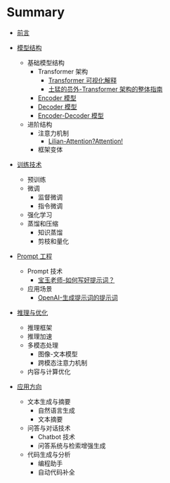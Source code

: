 # Summary

* [前言](README.md)

* [模型结构](Chap1-ModelArch/README.md)
  * 基础模型结构
    * Transformer 架构
      * [Transformer 可视化解释](Chap1-ModelArch/Infrastructure_transformer_transformer-explainer.md)
      * [土猛的员外-Transformer 架构的整体指南](Chap1-ModelArch/Infrastructure_luxiangdong_Transformer-OverallArch.md)
    * [Encoder 模型](Chap1-ModelArch/Infrastructure_HF_Encoder-models.md)
    * [Decoder 模型](Chap1-ModelArch/Infrastructure_HF_Decoder-models.md)
    * [Encoder-Decoder 模型](Chap1-ModelArch/Infrastructure_HF_Encoder-Decoder-models.md)
  * 进阶结构
    * 注意力机制
      * [Lilian-Attention?Attention!](Chap1-ModelArch/Advanced_Blog_AttentionAttention.md)
    * 框架变体

* [训练技术](Chap2-TrainingTech/README.md)
  * 预训练
  * 微调
    * 监督微调
    * 指令微调
  * 强化学习
  * 蒸馏和压缩
    * 知识蒸馏
    * 剪枝和量化

* [Prompt 工程](Chap3-PromptEngr/README.md)
  * Prompt 技术
    * [宝玉老师-如何写好提示词？](Chap3-PromptEngr/prompt-tech_baoyu_how-to-write-good-prompt.md)
  * 应用场景
    * [OpenAI-生成提示词的提示词](Chap3-PromptEngr/prompt-app_openai-prompt-generation.md)

* [推理与优化](Chap4-InferAndOpt/README.md)
  * 推理框架
  * 推理加速
  * 多模态处理
    * 图像-文本模型
    * 跨模态注意力机制
  * 内容与计算优化

* [应用方向](Chap5-App/README.md)
  * 文本生成与摘要
    * 自然语言生成
    * 文本摘要
  * 问答与对话技术
    * Chatbot 技术
    * 问答系统与检索增强生成
  * 代码生成与分析
    * 编程助手
    * 自动代码补全


